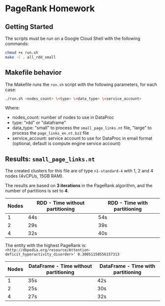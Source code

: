 # PageRank Homework

## Getting Started

The scripts must be run on a Google Cloud Shell with the following commands:

```bash
chmod +x run.sh
make -C . all_rdd_small
```

## Makefile behavior

The Makefile runs the `run.sh` script with the following parameters, for each case:

```bash
./run.sh <nodes_count> \<type> \<data_type> \<service_account>
``` 
Where:
- nodes_count: number of nodes to use in DataProc
- type: "rdd" or "dataframe"
- data_type: "small" to process the `small_page_links.nt` file, "large" to process the `page_links_en.nt.bz2` file
- service_account: service account to use for DataProc in email format (optional, default is compute engine service account)

## Results: `small_page_links.nt`

The created clusters for this file are of type `n1-standard-4` with 1, 2 and 4 nodes (4vCPUs, 15GB RAM).

The results are based on **3 iterations** in the PageRank algorithm, and the number of partitions is set to **4**.


| Nodes | RDD - Time without partitioning | RDD - Time with partitioning |
|-------|---------------------------------|------------------------------|
| 1     | 44s                             | 54s                          |
| 2     | 29s                             | 39s                          |
| 4     | 32s                             | 40s                          |

The entity with the highest PageRank is: `<http://dbpedia.org/resource/Attention-deficit_hyperactivity_disorder>' 0.30051150556157313`

| Nodes | DataFrame - Time without partitioning | DataFrame - Time with partitioning |
|-------|---------------------------------------|------------------------------------|
| 1     | 35s                                   | 42s                                |
| 2     | 25s                                   | 30s                                |
| 4     | 27s                                   | 32s                                |


```